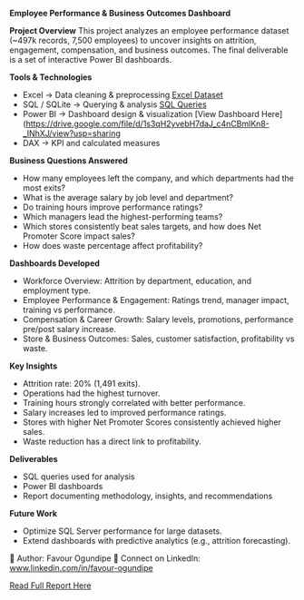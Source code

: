 **Employee Performance & Business Outcomes Dashboard**

**Project Overview**
This project analyzes an employee performance dataset (~497k records, 7,500 employees) to uncover insights on attrition, engagement, compensation, and business outcomes. The final deliverable is a set of interactive Power BI dashboards.

**Tools & Technologies**
- Excel → Data cleaning & preprocessing [Excel Dataset](https://docs.google.com/spreadsheets/d/1XbWVnvYdHf_c_98yImZjWoCEsuXCsY8-/edit?usp=sharing&ouid=105166239657745396361&rtpof=true&sd=true)
- SQL / SQLite → Querying & analysis [SQL Queries](https://drive.google.com/file/d/1QozKS6g61RcMeIz_j3MSII1RxGj0l77z/view?usp=sharing)
- Power BI → Dashboard design & visualization [View Dashboard Here](https://drive.google.com/file/d/1s3qH2yvebH7daJ_c4nCBmlKn8-_INhXJ/view?usp=sharing
- DAX → KPI and calculated measures

**Business Questions Answered**
- How many employees left the company, and which departments had the most exits?
- What is the average salary by job level and department?
- Do training hours improve performance ratings?
- Which managers lead the highest-performing teams?
- Which stores consistently beat sales targets, and how does Net Promoter Score impact sales?
- How does waste percentage affect profitability?

**Dashboards Developed**
- Workforce Overview: Attrition by department, education, and employment type.
- Employee Performance & Engagement: Ratings trend, manager impact, training vs performance.
- Compensation & Career Growth: Salary levels, promotions, performance pre/post salary increase.
- Store & Business Outcomes: Sales, customer satisfaction, profitability vs waste.

**Key Insights**
- Attrition rate: 20% (1,491 exits).
- Operations had the highest turnover.
- Training hours strongly correlated with better performance.
- Salary increases led to improved performance ratings.
- Stores with higher Net Promoter Scores consistently achieved higher sales.
- Waste reduction has a direct link to profitability.

**Deliverables**
- SQL queries used for analysis
- Power BI dashboards
- Report documenting methodology, insights, and recommendations

**Future Work**
- Optimize SQL Server performance for large datasets.
- Extend dashboards with predictive analytics (e.g., attrition forecasting).

👤 Author: Favour Ogundipe
🔗 Connect on LinkedIn: www.linkedin.com/in/favour-ogundipe

[Read Full Report Here](https://fayvoredd.medium.com/employee-performance-business-outcomes-analytics-5769aa83fdcf)
